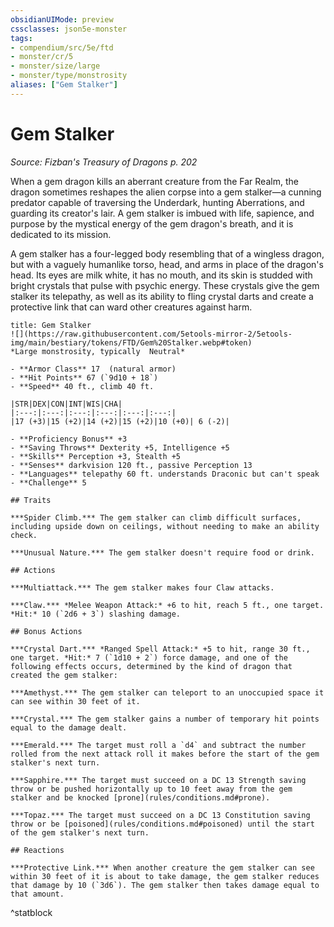 ```yaml
---
obsidianUIMode: preview
cssclasses: json5e-monster
tags:
- compendium/src/5e/ftd
- monster/cr/5
- monster/size/large
- monster/type/monstrosity
aliases: ["Gem Stalker"]
---
```

# Gem Stalker
*Source: Fizban's Treasury of Dragons p. 202*  

When a gem dragon kills an aberrant creature from the Far Realm, the dragon sometimes reshapes the alien corpse into a gem stalker—a cunning predator capable of traversing the Underdark, hunting Aberrations, and guarding its creator's lair. A gem stalker is imbued with life, sapience, and purpose by the mystical energy of the gem dragon's breath, and it is dedicated to its mission.

A gem stalker has a four-legged body resembling that of a wingless dragon, but with a vaguely humanlike torso, head, and arms in place of the dragon's head. Its eyes are milk white, it has no mouth, and its skin is studded with bright crystals that pulse with psychic energy. These crystals give the gem stalker its telepathy, as well as its ability to fling crystal darts and create a protective link that can ward other creatures against harm.

```ad-statblock
title: Gem Stalker
![](https://raw.githubusercontent.com/5etools-mirror-2/5etools-img/main/bestiary/tokens/FTD/Gem%20Stalker.webp#token)
*Large monstrosity, typically  Neutral*

- **Armor Class** 17  (natural armor)
- **Hit Points** 67 (`9d10 + 18`)
- **Speed** 40 ft., climb 40 ft.

|STR|DEX|CON|INT|WIS|CHA|
|:---:|:---:|:---:|:---:|:---:|:---:|
|17 (+3)|15 (+2)|14 (+2)|15 (+2)|10 (+0)| 6 (-2)|

- **Proficiency Bonus** +3
- **Saving Throws** Dexterity +5, Intelligence +5
- **Skills** Perception +3, Stealth +5
- **Senses** darkvision 120 ft., passive Perception 13
- **Languages** telepathy 60 ft. understands Draconic but can't speak
- **Challenge** 5

## Traits

***Spider Climb.*** The gem stalker can climb difficult surfaces, including upside down on ceilings, without needing to make an ability check.

***Unusual Nature.*** The gem stalker doesn't require food or drink.

## Actions

***Multiattack.*** The gem stalker makes four Claw attacks.

***Claw.*** *Melee Weapon Attack:* +6 to hit, reach 5 ft., one target. *Hit:* 10 (`2d6 + 3`) slashing damage.

## Bonus Actions

***Crystal Dart.*** *Ranged Spell Attack:* +5 to hit, range 30 ft., one target. *Hit:* 7 (`1d10 + 2`) force damage, and one of the following effects occurs, determined by the kind of dragon that created the gem stalker:

***Amethyst.*** The gem stalker can teleport to an unoccupied space it can see within 30 feet of it.

***Crystal.*** The gem stalker gains a number of temporary hit points equal to the damage dealt.

***Emerald.*** The target must roll a `d4` and subtract the number rolled from the next attack roll it makes before the start of the gem stalker's next turn.

***Sapphire.*** The target must succeed on a DC 13 Strength saving throw or be pushed horizontally up to 10 feet away from the gem stalker and be knocked [prone](rules/conditions.md#prone).

***Topaz.*** The target must succeed on a DC 13 Constitution saving throw or be [poisoned](rules/conditions.md#poisoned) until the start of the gem stalker's next turn.

## Reactions

***Protective Link.*** When another creature the gem stalker can see within 30 feet of it is about to take damage, the gem stalker reduces that damage by 10 (`3d6`). The gem stalker then takes damage equal to that amount.
```
^statblock